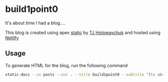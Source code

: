 # build1point0
It's about time I had a blog....

This blog is created using apex [static](https://github.com/apex/static) by [TJ Holowaychuk](https://github.com/tj) and hosted using [Netlify](https://www.netlify.com/)

## Usage

To generate HTML for the blog, run the following command

```bash
static-docs --in posts --out . --title build1point0 --subtitle "Its about time I had a blog...."
```